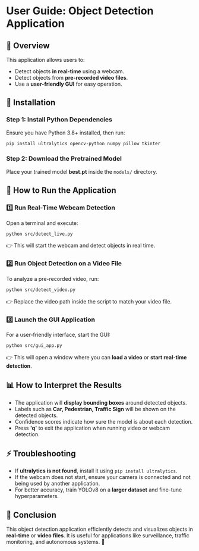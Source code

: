 # **User Guide: Object Detection Application**

## **📌 Overview**
This application allows users to:
- Detect objects **in real-time** using a webcam.
- Detect objects from **pre-recorded video files**.
- Use a **user-friendly GUI** for easy operation.

## **🚀 Installation**
### **Step 1: Install Python Dependencies**
Ensure you have Python 3.8+ installed, then run:
```bash
pip install ultralytics opencv-python numpy pillow tkinter
```

### **Step 2: Download the Pretrained Model**
Place your trained model **best.pt** inside the `models/` directory.

## **🎯 How to Run the Application**
### **1️⃣ Run Real-Time Webcam Detection**
Open a terminal and execute:
```bash
python src/detect_live.py
```
👉 This will start the webcam and detect objects in real time.

### **2️⃣ Run Object Detection on a Video File**
To analyze a pre-recorded video, run:
```bash
python src/detect_video.py
```
👉 Replace the video path inside the script to match your video file.

### **3️⃣ Launch the GUI Application**
For a user-friendly interface, start the GUI:
```bash
python src/gui_app.py
```
👉 This will open a window where you can **load a video** or **start real-time detection**.

## **📊 How to Interpret the Results**
- The application will **display bounding boxes** around detected objects.
- Labels such as **Car, Pedestrian, Traffic Sign** will be shown on the detected objects.
- Confidence scores indicate how sure the model is about each detection.
- Press **'q'** to exit the application when running video or webcam detection.

## **⚡ Troubleshooting**
- If **ultralytics is not found**, install it using `pip install ultralytics`.
- If the webcam does not start, ensure your camera is connected and not being used by another application.
- For better accuracy, train YOLOv8 on a **larger dataset** and fine-tune hyperparameters.

## **📌 Conclusion**
This object detection application efficiently detects and visualizes objects in **real-time** or **video files**. It is useful for applications like surveillance, traffic monitoring, and autonomous systems. 🚀


